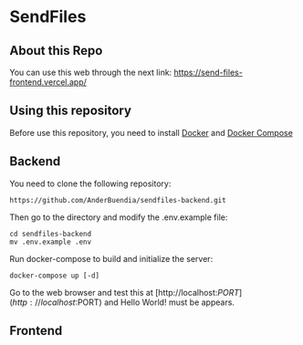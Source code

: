 # SendFiles

## About this Repo

You can use this web through the next link:
https://send-files-frontend.vercel.app/

## Using this repository

Before use this repository, you need to install [Docker](https://www.docker.com/get-started) and [Docker Compose](https://docs.docker.com/compose/install/)

## Backend

You need to clone the following repository:

```
https://github.com/AnderBuendia/sendfiles-backend.git
```
Then go to the directory and modify the .env.example file:

```
cd sendfiles-backend
mv .env.example .env
```

Run docker-compose to build and initialize the server:

```
docker-compose up [-d]
```

Go to the web browser and test this at [http://localhost:$PORT](http://localhost:$PORT) and Hello World! must be appears.

## Frontend
